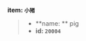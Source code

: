 <!-- BEGIN_AUTOGEN: do NOT edit in this block -->

**item: `小猪`**

> * **name: ** pig
> * **id: `20004`**

<!-- END_AUTOGEN-->

